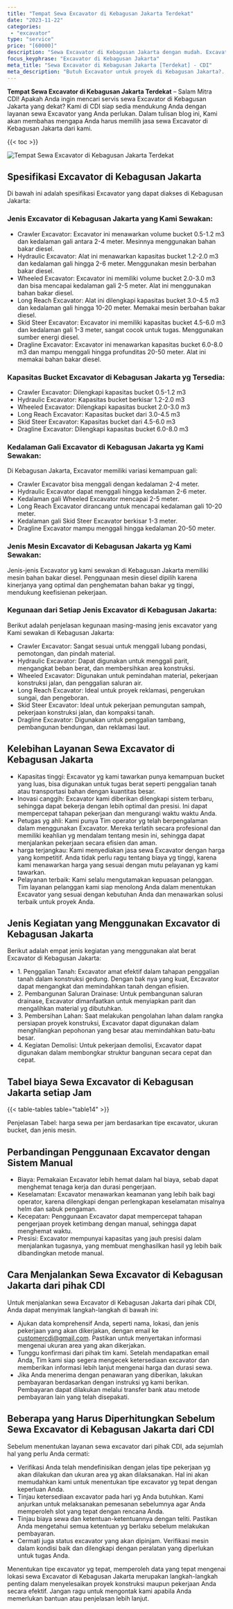 ```yaml
---
title: "Tempat Sewa Excavator di Kebagusan Jakarta Terdekat"
date: "2023-11-22"
categories:
 - "excavator"
type: "service"
price: "[60000]"
description: "Sewa Excavator di Kebagusan Jakarta dengan mudah. Excavator menjadi pilihan utama kontraktor untuk mendukung kelancaran pekerjaan. Hubungi kami segera."
focus_keyphrase: "Excavator di Kebagusan Jakarta"
meta_title: "Sewa Excavator di Kebagusan Jakarta [Terdekat] - CDI"
meta_description: "Butuh Excavator untuk proyek di Kebagusan Jakarta?. Kami tawarkan Excavator berkualitas untuk menyelesaikan pekerjaan. Promo menarik tersedia."
---
```


**Tempat Sewa Excavator di Kebagusan Jakarta Terdekat** – Salam Mitra CDI! Apakah Anda ingin mencari servis sewa Excavator di Kebagusan Jakarta yang dekat? Kami di CDI siap sedia mendukung Anda dengan layanan sewa Excavator yang Anda perlukan. Dalam tulisan blog ini, Kami akan membahas mengapa Anda harus memilih jasa sewa Excavator di Kebagusan Jakarta dari kami.

{{< toc >}}

![Tempat Sewa Excavator di Kebagusan Jakarta Terdekat](/images/excavator/excavator-24.jpg)

## Spesifikasi Excavator di Kebagusan Jakarta

Di bawah ini adalah spesifikasi Excavator yang dapat diakses di Kebagusan Jakarta:

### Jenis Excavator di Kebagusan Jakarta yang Kami Sewakan:

*   Crawler Excavator: Excavator ini menawarkan volume bucket 0.5-1.2 m3 dan kedalaman gali antara 2-4 meter. Mesinnya menggunakan bahan bakar diesel.
*   Hydraulic Excavator: Alat ini menawarkan kapasitas bucket 1.2-2.0 m3 dan kedalaman gali hingga 2-6 meter. Menggunakan mesin berbahan bakar diesel.
*   Wheeled Excavator: Excavator ini memiliki volume bucket 2.0-3.0 m3 dan bisa mencapai kedalaman gali 2-5 meter. Alat ini menggunakan bahan bakar diesel.
*   Long Reach Excavator: Alat ini dilengkapi kapasitas bucket 3.0-4.5 m3 dan kedalaman gali hingga 10-20 meter. Memakai mesin berbahan bakar diesel.
*   Skid Steer Excavator: Excavator ini memiliki kapasitas bucket 4.5-6.0 m3 dan kedalaman gali 1-3 meter, sangat cocok untuk tugas. Menggunakan sumber energi diesel.
*   Dragline Excavator: Excavator ini menawarkan kapasitas bucket 6.0-8.0 m3 dan mampu menggali hingga profunditas 20-50 meter. Alat ini memakai bahan bakar diesel.

### Kapasitas Bucket Excavator di Kebagusan Jakarta yg Tersedia:

*   Crawler Excavator: Dilengkapi kapasitas bucket 0.5-1.2 m3
*   Hydraulic Excavator: Kapasitas bucket berkisar 1.2-2.0 m3
*   Wheeled Excavator: Dilengkapi kapasitas bucket 2.0-3.0 m3
*   Long Reach Excavator: Kapasitas bucket dari 3.0-4.5 m3
*   Skid Steer Excavator: Kapasitas bucket dari 4.5-6.0 m3
*   Dragline Excavator: Dilengkapi kapasitas bucket 6.0-8.0 m3

### Kedalaman Gali Excavator di Kebagusan Jakarta yg Kami Sewakan:

Di Kebagusan Jakarta, Excavator memiliki variasi kemampuan gali:

*   Crawler Excavator bisa menggali dengan kedalaman 2-4 meter.
*   Hydraulic Excavator dapat menggali hingga kedalaman 2-6 meter.
*   Kedalaman gali Wheeled Excavator mencapai 2-5 meter.
*   Long Reach Excavator dirancang untuk mencapai kedalaman gali 10-20 meter.
*   Kedalaman gali Skid Steer Excavator berkisar 1-3 meter.
*   Dragline Excavator mampu menggali hingga kedalaman 20-50 meter.

### Jenis Mesin Excavator di Kebagusan Jakarta yg Kami Sewakan:

Jenis-jenis Excavator yg kami sewakan di Kebagusan Jakarta memiliki mesin bahan bakar diesel. Penggunaan mesin diesel dipilih karena kinerjanya yang optimal dan penghematan bahan bakar yg tinggi, mendukung keefisienan pekerjaan.

### Kegunaan dari Setiap Jenis Excavator di Kebagusan Jakarta:

Berikut adalah penjelasan kegunaan masing-masing jenis excavator yang Kami sewakan di Kebagusan Jakarta:

*   Crawler Excavator: Sangat sesuai untuk menggali lubang pondasi, pemotongan, dan pindah material.
*   Hydraulic Excavator: Dapat digunakan untuk menggali parit, mengangkat beban berat, dan membersihkan area konstruksi.
*   Wheeled Excavator: Digunakan untuk pemindahan material, pekerjaan konstruksi jalan, dan penggalian saluran air.
*   Long Reach Excavator: Ideal untuk proyek reklamasi, pengerukan sungai, dan pengeboran.
*   Skid Steer Excavator: Ideal untuk pekerjaan pemungutan sampah, pekerjaan konstruksi jalan, dan kompaksi tanah.
*   Dragline Excavator: Digunakan untuk penggalian tambang, pembangunan bendungan, dan reklamasi laut.

## Kelebihan Layanan Sewa Excavator di Kebagusan Jakarta

*   Kapasitas tinggi: Excavator yg kami tawarkan punya kemampuan bucket yang luas, bisa digunakan untuk tugas berat seperti penggalian tanah atau transportasi bahan dengan kuantitas besar.
*   Inovasi canggih: Excavator kami diberikan dilengkapi sistem terbaru, sehingga dapat bekerja dengan lebih optimal dan presisi. Ini dapat mempercepat tahapan pekerjaan dan mengurangi waktu waktu Anda.
*   Petugas yg ahli: Kami punya Tim operator yg telah berpengalaman dalam menggunakan Excavator. Mereka terlatih secara profesional dan memiliki keahlian yg mendalam tentang mesin ini, sehingga dapat menjalankan pekerjaan secara efisien dan aman.
*   harga terjangkau: Kami menyediakan jasa sewa Excavator dengan harga yang kompetitif. Anda tidak perlu ragu tentang biaya yg tinggi, karena kami menawarkan harga yang sesuai dengan mutu pelayanan yg kami tawarkan.
*   Pelayanan terbaik: Kami selalu mengutamakan kepuasan pelanggan. Tim layanan pelanggan kami siap menolong Anda dalam menentukan Excavator yang sesuai dengan kebutuhan Anda dan menawarkan solusi terbaik untuk proyek Anda.

## Jenis Kegiatan yang Menggunakan Excavator di Kebagusan Jakarta

Berikut adalah empat jenis kegiatan yang menggunakan alat berat Excavator di Kebagusan Jakarta:

*   1\. Penggalian Tanah: Excavator amat efektif dalam tahapan penggalian tanah dalam konstruksi gedung. Dengan bak nya yang kuat, Excavator dapat mengangkat dan memindahkan tanah dengan efisien.
*   2\. Pembangunan Saluran Drainase: Untuk pembangunan saluran drainase, Excavator dimanfaatkan untuk menyiapkan parit dan mengalihkan material yg dibutuhkan.
*   3\. Pembersihan Lahan: Saat melakukan pengolahan lahan dalam rangka persiapan proyek konstruksi, Excavator dapat digunakan dalam menghilangkan pepohonan yang besar atau memindahkan batu-batu besar.
*   4\. Kegiatan Demolisi: Untuk pekerjaan demolisi, Excavator dapat digunakan dalam membongkar struktur bangunan secara cepat dan cepat.

## Tabel biaya Sewa Excavator di Kebagusan Jakarta setiap Jam

{{< table-tables table="table14" >}}

Penjelasan Tabel: harga sewa per jam berdasarkan tipe excavator, ukuran bucket, dan jenis mesin.

## Perbandingan Penggunaan Excavator dengan Sistem Manual

*   Biaya: Pemakaian Excavator lebih hemat dalam hal biaya, sebab dapat menghemat tenaga kerja dan durasi pengerjaan.
*   Keselamatan: Excavator menawarkan keamanan yang lebih baik bagi operator, karena dilengkapi dengan perlengkapan keselamatan misalnya helm dan sabuk pengaman.
*   Kecepatan: Penggunaan Excavator dapat mempercepat tahapan pengerjaan proyek ketimbang dengan manual, sehingga dapat menghemat waktu.
*   Presisi: Excavator mempunyai kapasitas yang jauh presisi dalam menjalankan tugasnya, yang membuat menghasilkan hasil yg lebih baik dibandingkan metode manual.

## Cara Menjalankan Sewa Excavator di Kebagusan Jakarta dari pihak CDI

Untuk menjalankan sewa Excavator di Kebagusan Jakarta dari pihak CDI, Anda dapat menyimak langkah-langkah di bawah ini:

*   Ajukan data komprehensif Anda, seperti nama, lokasi, dan jenis pekerjaan yang akan dikerjakan, dengan email ke customercdi@gmail.com. Pastikan untuk menyertakan informasi mengenai ukuran area yang akan dikerjakan.
*   Tunggu konfirmasi dari pihak tim kami. Setelah mendapatkan email Anda, Tim kami siap segera mengecek ketersediaan excavator dan memberikan informasi lebih lanjut mengenai harga dan durasi sewa.
*   Jika Anda menerima dengan penawaran yang diberikan, lakukan pembayaran berdasarkan dengan instruksi yg kami berikan. Pembayaran dapat dilakukan melalui transfer bank atau metode pembayaran lain yang telah disepakati.

## Beberapa yang Harus Diperhitungkan Sebelum Sewa Excavator di Kebagusan Jakarta dari CDI

Sebelum menentukan layanan sewa excavator dari pihak CDI, ada sejumlah hal yang perlu Anda cermati:

*   Verifikasi Anda telah mendefinisikan dengan jelas tipe pekerjaan yg akan dilakukan dan ukuran area yg akan dilaksanakan. Hal ini akan memudahkan kami untuk menentukan tipe excavator yg tepat dengan keperluan Anda.
*   Tinjau ketersediaan excavator pada hari yg Anda butuhkan. Kami anjurkan untuk melaksanakan pemesanan sebelumnya agar Anda memperoleh slot yang tepat dengan rencana Anda.
*   Tinjau biaya sewa dan ketentuan-ketentuannya dengan teliti. Pastikan Anda mengetahui semua ketentuan yg berlaku sebelum melakukan pembayaran.
*   Cermati juga status excavator yang akan dipinjam. Verifikasi mesin dalam kondisi baik dan dilengkapi dengan peralatan yang diperlukan untuk tugas Anda.

Menentukan tipe excavator yg tepat, memperoleh data yang tepat mengenai lokasi sewa Excavator di Kebagusan Jakarta merupakan langkah-langkah penting dalam menyelesaikan proyek konstruksi maupun pekerjaan Anda secara efektif. Jangan ragu untuk mengontak kami apabila Anda memerlukan bantuan atau penjelasan lebih lanjut.